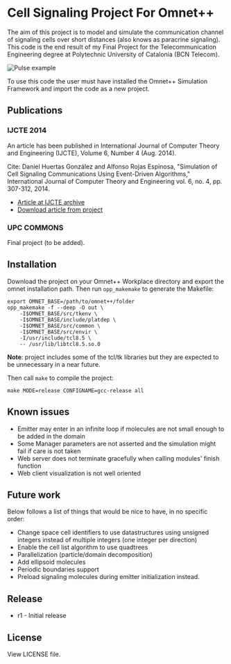 # Cell Signaling Project For Omnet++

The aim of this project is to model and simulate the communication channel of signaling cells over short distances (also knows as paracrine signaling). This code is the end result of my Final Project for the Telecommunication Engineering degree at Polytechnic University of Catalonia (BCN Telecom).

![Pulse example](https://dl.dropboxusercontent.com/u/1690746/images/cell-signaling-pulse-example.png "Pulse example")

To use this code the user must have installed the Omnet++ Simulation Framework and import the code as a new project.

## Publications

### IJCTE 2014

An article has been published in International Journal of Computer Theory and Engineering (IJCTE), Volume 6, Number 4 (Aug. 2014).

Cite: Daniel Huertas González and Alfonso Rojas Espinosa, "Simulation of Cell Signaling Communications Using Event-Driven Algorithms," International Journal of Computer Theory and Engineering vol. 6, no. 4, pp. 307-312, 2014.

* [Article at IJCTE archive](http://www.ijcte.org/index.php?m=content&c=index&a=show&catid=57&id=1051)
* [Download article from project](https://github.com/dhuertas/cell-signaling/blob/master/doc/880-F033.pdf?raw=true)


### UPC COMMONS

Final project (to be added).

## Installation

Download the project on your Omnet++ Workplace directory and export the omnet installation path. Then run `opp_makemake` to generate the Makefile:

```
export OMNET_BASE=/path/to/omnet++/folder
opp_makemake -f --deep -O out \
	-I$OMNET_BASE/src/tkenv \
    -I$OMNET_BASE/include/platdep \
    -I$OMNET_BASE/src/common \
    -I$OMNET_BASE/src/envir \
    -I/usr/include/tcl8.5 \
    -- /usr/lib/libtcl8.5.so.0
```
**Note**: project includes some of the tcl/tk libraries but they are expected to be unnecessary in a near future.

Then call `make` to compile the project:

```
make MODE=release CONFIGNAME=gcc-release all
```

## Known issues

* Emitter may enter in an infinite loop if molecules are not small enough to be added in the domain
* Some Manager parameters are not asserted and the simulation might fail if care is not taken
* Web server does not terminate gracefully when calling modules' finish function
* Web client visualization is not well oriented

## Future work

Below follows a list of things that would be nice to have, in no specific order:

* Change space cell identifiers to use datastructures using unsigned integers instead of multiple integers (one integer per direction)
* Enable the cell list algorithm to use quadtrees
* Parallelization (particle/domain decomposition)
* Add ellipsoid molecules
* Periodic boundaries support
* Preload signaling molecules during emitter initialization instead.

## Release

* r1 - Initial release

## License

View LICENSE file.

